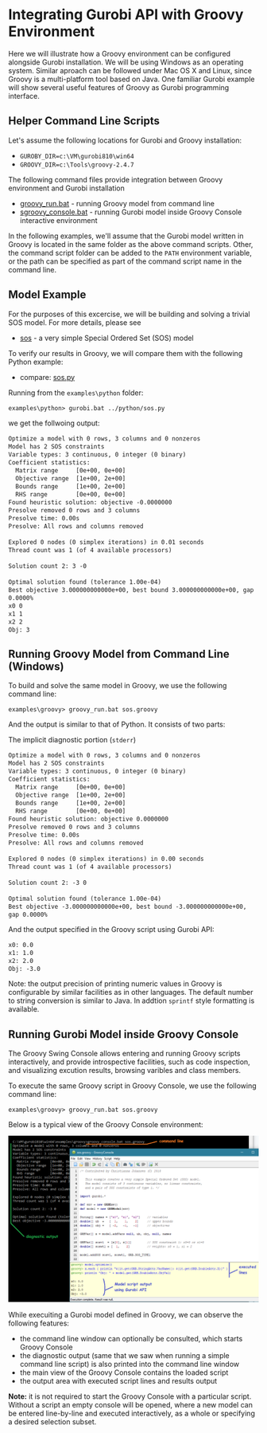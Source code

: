 # Integrating Gurobi API with Groovy Environment

Here we will illustrate how a Groovy environment can be configured alongside Gurobi installation.
We will be using Windows as an operating system. Similar aproach can be followed under Mac OS X and Linux,
since Groovy is a multi-platform tool based on Java.
One familiar Gurobi example will show several useful features of Groovy as Gurobi programming interface.

## Helper Command Line Scripts

Let's assume the following locations for Gurobi and Groovy installation:
 * `GUROBY_DIR=c:\VM\gurobi810\win64`
 * `GROOVY_DIR=c:\Tools\groovy-2.4.7`

The following command files provide integration between Groovy environment and Gurobi installation

* [groovy_run.bat](groovy_run.bat) - running Groovy model from command line
* [sgroovy_console.bat](groovy_console.bat) - running Gurobi model inside Groovy Console interactive environment

In the following examples, we'll assume that the Gurobi model written in Groovy is located 
in the same folder as the above command scripts. Other, the command script folder can be added
to the `PATH` environment variable, or the path can be specified as part of the command script name 
in the command line.

## Model Example

For the purposes of this excercise, we will be building and solving a trivial SOS model.
For more details, please see
* [sos](sos/sos.md) - a very simple Special Ordered Set (SOS) model

To verify our results in Groovy, we will compare them with the following Python example:
* compare: [sos.py](https://www.gurobi.com/documentation/8.1/examples/sos_py.html)

Running from the `examples\python` folder:
```
examples\python> gurobi.bat ../python/sos.py
```
we get the follwoing output:

```
Optimize a model with 0 rows, 3 columns and 0 nonzeros
Model has 2 SOS constraints
Variable types: 3 continuous, 0 integer (0 binary)
Coefficient statistics:
  Matrix range     [0e+00, 0e+00]
  Objective range  [1e+00, 2e+00]
  Bounds range     [1e+00, 2e+00]
  RHS range        [0e+00, 0e+00]
Found heuristic solution: objective -0.0000000
Presolve removed 0 rows and 3 columns
Presolve time: 0.00s
Presolve: All rows and columns removed

Explored 0 nodes (0 simplex iterations) in 0.01 seconds
Thread count was 1 (of 4 available processors)

Solution count 2: 3 -0

Optimal solution found (tolerance 1.00e-04)
Best objective 3.000000000000e+00, best bound 3.000000000000e+00, gap 0.0000%
x0 0
x1 1
x2 2
Obj: 3
```

## Running Groovy Model from Command Line (Windows)

To build and solve the same model in Groovy, we use the following command line:
```
examples\groovy> groovy_run.bat sos.groovy
```

And the output is similar to that of Python.
It consists of two parts:

The implicit diagnostic portion (`stderr`)

```
Optimize a model with 0 rows, 3 columns and 0 nonzeros
Model has 2 SOS constraints
Variable types: 3 continuous, 0 integer (0 binary)
Coefficient statistics:
  Matrix range     [0e+00, 0e+00]
  Objective range  [1e+00, 2e+00]
  Bounds range     [1e+00, 2e+00]
  RHS range        [0e+00, 0e+00]
Found heuristic solution: objective 0.0000000
Presolve removed 0 rows and 3 columns
Presolve time: 0.00s
Presolve: All rows and columns removed

Explored 0 nodes (0 simplex iterations) in 0.00 seconds
Thread count was 1 (of 4 available processors)

Solution count 2: -3 0

Optimal solution found (tolerance 1.00e-04)
Best objective -3.000000000000e+00, best bound -3.000000000000e+00, gap 0.0000%
```

And the output specified in the Groovy script using Gurobi API:

```
x0: 0.0
x1: 1.0
x2: 2.0
Obj: -3.0
```

Note: the output precision of printing numeric values in Groovy is configurable
by similar facilities as in other languages. The default number to string 
conversion is similar to Java. In addtion `sprintf` style formatting is available.

## Running Gurobi Model inside Groovy Console

The Groovy Swing Console allows entering and running Groovy scripts interactively,
and provide introspective facilities, such as code inspection, and visualizing excution results,
browsing varibles and class members.

To execute the same Groovy script in Groovy Console, we use the following command line:
```
examples\groovy> groovy_run.bat sos.groovy
```
Below is a typical view of the Groovy Console environment:

![Groovy Console environment](GroovyConsole.png)

While execuiting a Gurobi model defined in Groovy, we can observe the following features:
* the command line window can optionally be consulted, which starts Groovy Console
* the diagnostic output (same that we saw when running a simple command line script) is also printed into the command line window
* the main view of the Groovy Console contains the loaded script
* the output area with executed script lines and results output

**Note:** it is not required to start the Groovy Console with a particular script.
Without a script an empty console will be opened, where a new model can be entered
line-by-line and executed interactively, as a whole or specifying a desired selection subset.

